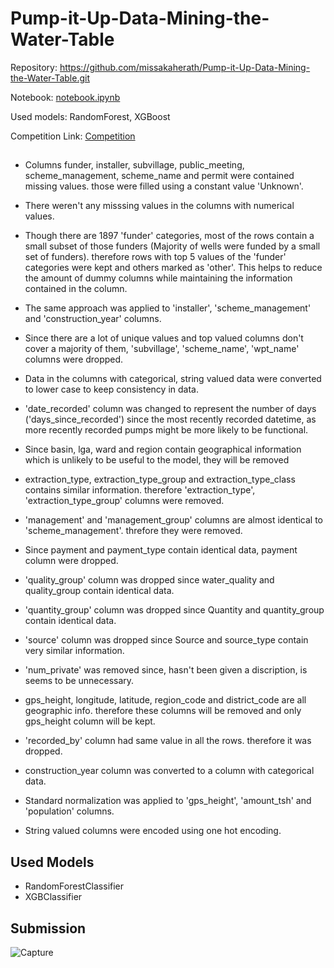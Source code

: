 # Pump-it-Up-Data-Mining-the-Water-Table

Repository: https://github.com/missakaherath/Pump-it-Up-Data-Mining-the-Water-Table.git

Notebook: [notebook.ipynb](https://colab.research.google.com/drive/1IwxOV-lKUlGDVbIr5SuHnGzIdSs-r5wb#scrollTo=Eb6uQV-VS9vX)

Used models: RandomForest, XGBoost

Competition Link: [Competition](https://www.drivendata.org/competitions/7/pump-it-up-data-mining-the-water-table/)

##

* Columns funder, installer, subvillage, public_meeting, scheme_management, scheme_name and permit were contained missing values. those were filled using a constant value 'Unknown'.

* There weren't any misssing values in the columns with numerical values.

* Though there are 1897 'funder' categories, most of the rows contain a small subset of those funders (Majority of wells were funded by a small set of funders). therefore rows with top 5 values of the 'funder' categories were kept and others marked as 'other'.
This helps to reduce the amount of dummy columns while maintaining the information contained in the column.

* The same approach was applied to 'installer', 'scheme_management' and 'construction_year' columns.

* Since there are a lot of unique values and top valued columns don't cover a majority of them, 'subvillage', 'scheme_name', 'wpt_name' columns were dropped.

* Data in the columns with categorical, string valued data were converted to lower case to keep consistency in data.

* 'date_recorded' column was changed to represent the number of days ('days_since_recorded') since the most recently recorded datetime, as more recently recorded pumps might be more likely to be functional.

* Since basin, lga, ward and region contain geographical information which is unlikely to be useful to the model, they will be removed

* extraction_type, extraction_type_group and extraction_type_class contains similar information. therefore 'extraction_type', 'extraction_type_group' columns were removed.

* 'management' and 'management_group' columns are almost identical to 'scheme_management'. threfore they were removed.

* Since payment and payment_type contain identical data, payment column were dropped.

* 'quality_group' column was dropped since water_quality and quality_group contain identical data.

* 'quantity_group' column was dropped since Quantity and quantity_group contain identical data.

* 'source' column was dropped since Source and source_type contain very similar information.

* 'num_private' was removed since, hasn't been given a discription, is seems to be unnecessary.

* gps_height, longitude, latitude, region_code and district_code are all geographic info. therefore these columns will be removed and only gps_height column will be kept.

* 'recorded_by' column had same value in all the rows. therefore it was dropped.

* construction_year column was converted to a column with categorical data.

* Standard normalization was applied to 'gps_height', 'amount_tsh' and 'population' columns.

* String valued columns were encoded using one hot encoding.

## Used Models

* RandomForestClassifier
* XGBClassifier

## Submission 

![Capture](https://user-images.githubusercontent.com/47146603/133830757-46f6cf0b-d40f-4ca4-8340-8378873a9d87.PNG)
